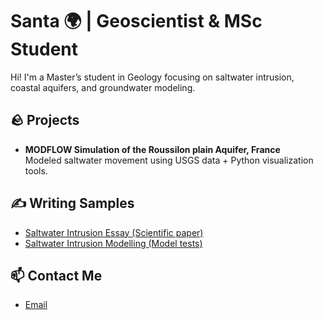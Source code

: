 # Santa 🌍 | Geoscientist & MSc Student

Hi! I'm a Master’s student in Geology focusing on saltwater intrusion, coastal aquifers, and groundwater modeling.

## 🪨 Projects
- **MODFLOW Simulation of the Roussilon plain Aquifer, France**  
  Modeled saltwater movement using USGS data + Python visualization tools.

## ✍️ Writing Samples
- [Saltwater Intrusion Essay (Scientific paper)](https://github.com/Santa-france/Santa/blob/main/InternshipreportKAMUTI.docx.pdf)
- [Saltwater Intrusion Modelling (Model tests)](https://github.com/Santa-france/Santa/blob/main/Modelling%20results%20Santa.pdf) 

## 📫 Contact Me
- [Email](santakamuti@gmail.com)  
